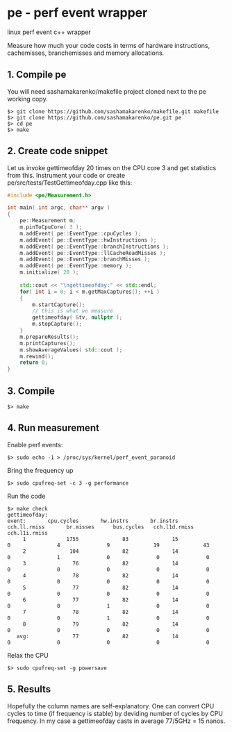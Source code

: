 # pe - perf event wrapper
linux perf event c++ wrapper

Measure how much your code costs in terms of hardware instructions, cachemisses, branchemisses and memory allocations.

## 1. Compile pe ##

You will need sashamakarenko/makefile project cloned next to the pe working copy.

```
$> git clone https://github.com/sashamakarenko/makefile.git makefile
$> git clone https://github.com/sashamakarenko/pe.git pe
$> cd pe
$> make
```

## 2. Create code snippet ##
Let us invoke gettimeofday 20 times on the CPU core 3 and get statistics from this.
Instrument your code or create pe/src/tests/TestGettimeofday.cpp like this:

```cpp
#include <pe/Measurement.h>

int main( int argc, char** argv )
{
    pe::Measurement m;
    m.pinToCpuCore( 3 );
    m.addEvent( pe::EventType::cpuCycles );
    m.addEvent( pe::EventType::hwInstructions );
    m.addEvent( pe::EventType::branchInstructions );
    m.addEvent( pe::EventType::llCacheReadMisses );
    m.addEvent( pe::EventType::branchMisses );
    m.addEvent( pe::EventType::memory );
    m.initialize( 20 );
    
    std::cout << "\ngettimeofday:" << std::endl;
    for( int i = 0; i < m.getMaxCaptures(); ++i )
    {
        m.startCapture();
        // this is what we measure
        gettimeofday( &tv, nullptr );
        m.stopCapture();
    }
    m.prepareResults();
    m.printCaptures();
    m.showAverageValues( std::cout );
    m.rewind();
    return 0;
}
```

##  3. Compile ##

```
$> make
```

## 4. Run measurement ##

Enable perf events:
```
$> sudo echo -1 > /proc/sys/kernel/perf_event_paranoid
```

Bring the frequency up
```
$> sudo cpufreq-set -c 3 -g performance
```

Run the code
```
$> make check
gettimeofday:
event:       cpu.cycles       hw.instrs       br.instrs    cch.ll.rmiss       br.misses      bus.cycles   cch.l1d.rmiss   cch.l1i.rmiss
     1             1755              83              15               0               4               9              19              43
     2              104              82              14               0               1               0               0               0
     3               76              82              14               0               0               0               0               0
     4               78              82              14               0               0               0               0               0
     5               77              82              14               0               0               0               0               0
     6               77              82              14               0               0               1               0               0
     7               78              82              14               0               0               1               0               0
     8               79              82              14               0               0               0               0               0
   avg:              77              82              14               0               0               0               0               0

```

Relax the CPU
```
$> sudo cpufreq-set -g powersave
```

## 5. Results ##

Hopefully the column names are self-explanatory.
One can convert CPU cycles to time (if frequency is stable) by deviding number of cycles by CPU frequency.
In my case a gettimeofday casts in average 77/5GHz = 15 nanos.
